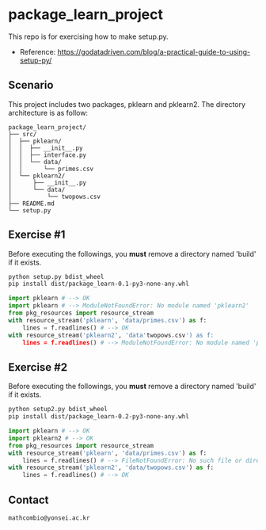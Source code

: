 # package_learn_project

This repo is for exercising how to make setup.py.

- Reference: https://godatadriven.com/blog/a-practical-guide-to-using-setup-py/

Scenario
---
This project includes two packages, pklearn and pklearn2.
The directory architecture is as follow:
```
package_learn_project/
├── src/
│  ├── pklearn/
│  │  ├── __init__.py
│  │  ├── interface.py
│  │  └── data/
│  │      └── primes.csv
│  └── pklearn2/
│      ├── __init__.py
│      └── data/
│          └── twopows.csv
├── README.md
└── setup.py
```

Exercise #1 
---
Before executing the followings, you **must** remove a directory named 'build' if it exists.

```bash
python setup.py bdist_wheel
pip install dist/package_learn-0.1-py3-none-any.whl
```
```python
import pklearn # --> OK
import pklearn # --> ModuleNotFoundError: No module named 'pklearn2'
from pkg_resources import resource_stream
with resource_stream('pklearn', 'data/primes.csv') as f:
    lines = f.readlines() # --> OK
with resource_stream('pklearn2', 'data'twopows.csv') as f:
    lines = f.readlines() # --> ModuleNotFoundError: No module named 'pklearn2'
```

Exercise #2
---
Before executing the followings, you **must** remove a directory named 'build' if it exists.

```bash
python setup2.py bdist_wheel
pip install dist/package_learn-0.2-py3-none-any.whl
```
```python
import pklearn # --> OK
import pklearn2 # --> OK
from pkg_resources import resource_stream
with resource_stream('pklearn', 'data/primes.csv') as f:
    lines = f.readlines() # --> FileNotFoundError: No such file or directory
with resource_stream('pklearn2', 'data/twopows.csv') as f:
    lines = f.readlines() # --> OK
```

Contact
---
```
mathcombio@yonsei.ac.kr
```

